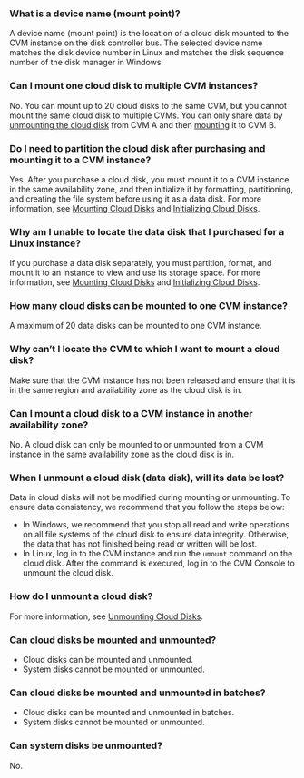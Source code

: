 ### What is a device name (mount point)?
A device name (mount point) is the location of a cloud disk mounted to the CVM instance on the disk controller bus. The selected device name matches the disk device number in Linux and matches the disk sequence number of the disk manager in Windows.

### Can I mount one cloud disk to multiple CVM instances?
No. You can mount up to 20 cloud disks to the same CVM, but you cannot mount the same cloud disk to multiple CVMs. You can only share data by [unmounting the cloud disk](https://intl.cloud.tencent.com/document/product/362/32400) from CVM A and then [mounting](https://intl.cloud.tencent.com/document/product/362/32401) it to CVM B.

### Do I need to partition the cloud disk after purchasing and mounting it to a CVM instance?
Yes. After you purchase a cloud disk, you must mount it to a CVM instance in the same availability zone, and then initialize it by formatting, partitioning, and creating the file system before using it as a data disk. For more information, see [Mounting Cloud Disks](https://intl.cloud.tencent.com/document/product/362/31645) and [Initializing Cloud Disks](https://intl.cloud.tencent.com/document/product/362/31645).

### Why am I unable to locate the data disk that I purchased for a Linux instance?
If you purchase a data disk separately, you must partition, format, and mount it to an instance to view and use its storage space. For more information, see [Mounting Cloud Disks](https://intl.cloud.tencent.com/document/product/362/31645) and [Initializing Cloud Disks](https://intl.cloud.tencent.com/document/product/362/31645).

### How many cloud disks can be mounted to one CVM instance?
A maximum of 20 data disks can be mounted to one CVM instance.

### Why can’t I locate the CVM to which I want to mount a cloud disk?
Make sure that the CVM instance has not been released and ensure that it is in the same region and availability zone as the cloud disk is in.

### Can I mount a cloud disk to a CVM instance in another availability zone?
No. A cloud disk can only be mounted to or unmounted from a CVM instance in the same availability zone as the cloud disk is in.

### When I unmount a cloud disk (data disk), will its data be lost?
Data in cloud disks will not be modified during mounting or unmounting. To ensure data consistency, we recommend that you follow the steps below:
- In Windows, we recommend that you stop all read and write operations on all file systems of the cloud disk to ensure data integrity. Otherwise, the data that has not finished being read or written will be lost.
- In Linux, log in to the CVM instance and run the `umount` command on the cloud disk. After the command is executed, log in to the CVM Console to unmount the cloud disk.

### How do I unmount a cloud disk?
For more information, see [Unmounting Cloud Disks](https://intl.cloud.tencent.com/document/product/362/32400).

### Can cloud disks be mounted and unmounted?
- Cloud disks can be mounted and unmounted.
- System disks cannot be mounted or unmounted.

### Can cloud disks be mounted and unmounted in batches?
- Cloud disks can be mounted and unmounted in batches.
- System disks cannot be mounted or unmounted.

### Can system disks be unmounted?
No.


